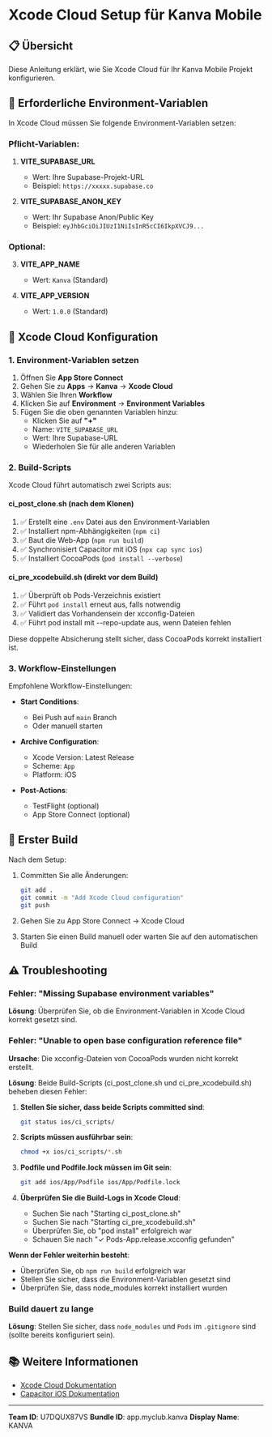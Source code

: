 # Xcode Cloud Setup für Kanva Mobile

## 📋 Übersicht

Diese Anleitung erklärt, wie Sie Xcode Cloud für Ihr Kanva Mobile Projekt konfigurieren.

## 🔧 Erforderliche Environment-Variablen

In Xcode Cloud müssen Sie folgende Environment-Variablen setzen:

### Pflicht-Variablen:

1. **VITE_SUPABASE_URL**
   - Wert: Ihre Supabase-Projekt-URL
   - Beispiel: `https://xxxxx.supabase.co`

2. **VITE_SUPABASE_ANON_KEY**
   - Wert: Ihr Supabase Anon/Public Key
   - Beispiel: `eyJhbGciOiJIUzI1NiIsInR5cCI6IkpXVCJ9...`

### Optional:

3. **VITE_APP_NAME**
   - Wert: `Kanva` (Standard)

4. **VITE_APP_VERSION**
   - Wert: `1.0.0` (Standard)

## 📱 Xcode Cloud Konfiguration

### 1. Environment-Variablen setzen

1. Öffnen Sie **App Store Connect**
2. Gehen Sie zu **Apps** → **Kanva** → **Xcode Cloud**
3. Wählen Sie Ihren **Workflow**
4. Klicken Sie auf **Environment** → **Environment Variables**
5. Fügen Sie die oben genannten Variablen hinzu:
   - Klicken Sie auf **"+"**
   - Name: `VITE_SUPABASE_URL`
   - Wert: Ihre Supabase-URL
   - Wiederholen Sie für alle anderen Variablen

### 2. Build-Scripts

Xcode Cloud führt automatisch zwei Scripts aus:

#### ci_post_clone.sh (nach dem Klonen)
1. ✅ Erstellt eine `.env` Datei aus den Environment-Variablen
2. ✅ Installiert npm-Abhängigkeiten (`npm ci`)
3. ✅ Baut die Web-App (`npm run build`)
4. ✅ Synchronisiert Capacitor mit iOS (`npx cap sync ios`)
5. ✅ Installiert CocoaPods (`pod install --verbose`)

#### ci_pre_xcodebuild.sh (direkt vor dem Build)
1. ✅ Überprüft ob Pods-Verzeichnis existiert
2. ✅ Führt `pod install` erneut aus, falls notwendig
3. ✅ Validiert das Vorhandensein der xcconfig-Dateien
4. ✅ Führt pod install mit --repo-update aus, wenn Dateien fehlen

Diese doppelte Absicherung stellt sicher, dass CocoaPods korrekt installiert ist.

### 3. Workflow-Einstellungen

Empfohlene Workflow-Einstellungen:

- **Start Conditions**:
  - Bei Push auf `main` Branch
  - Oder manuell starten

- **Archive Configuration**:
  - Xcode Version: Latest Release
  - Scheme: `App`
  - Platform: iOS

- **Post-Actions**:
  - TestFlight (optional)
  - App Store Connect (optional)

## 🚀 Erster Build

Nach dem Setup:

1. Committen Sie alle Änderungen:
   ```bash
   git add .
   git commit -m "Add Xcode Cloud configuration"
   git push
   ```

2. Gehen Sie zu App Store Connect → Xcode Cloud
3. Starten Sie einen Build manuell oder warten Sie auf den automatischen Build

## ⚠️ Troubleshooting

### Fehler: "Missing Supabase environment variables"

**Lösung**: Überprüfen Sie, ob die Environment-Variablen in Xcode Cloud korrekt gesetzt sind.

### Fehler: "Unable to open base configuration reference file"

**Ursache**: Die xcconfig-Dateien von CocoaPods wurden nicht korrekt erstellt.

**Lösung**: Beide Build-Scripts (ci_post_clone.sh und ci_pre_xcodebuild.sh) beheben diesen Fehler:

1. **Stellen Sie sicher, dass beide Scripts committed sind**:
   ```bash
   git status ios/ci_scripts/
   ```

2. **Scripts müssen ausführbar sein**:
   ```bash
   chmod +x ios/ci_scripts/*.sh
   ```

3. **Podfile und Podfile.lock müssen im Git sein**:
   ```bash
   git add ios/App/Podfile ios/App/Podfile.lock
   ```

4. **Überprüfen Sie die Build-Logs in Xcode Cloud**:
   - Suchen Sie nach "Starting ci_post_clone.sh"
   - Suchen Sie nach "Starting ci_pre_xcodebuild.sh"
   - Überprüfen Sie, ob "pod install" erfolgreich war
   - Schauen Sie nach "✓ Pods-App.release.xcconfig gefunden"

**Wenn der Fehler weiterhin besteht**:
- Überprüfen Sie, ob `npm run build` erfolgreich war
- Stellen Sie sicher, dass die Environment-Variablen gesetzt sind
- Überprüfen Sie, dass node_modules korrekt installiert wurden

### Build dauert zu lange

**Lösung**: Stellen Sie sicher, dass `node_modules` und `Pods` im `.gitignore` sind (sollte bereits konfiguriert sein).

## 📚 Weitere Informationen

- [Xcode Cloud Dokumentation](https://developer.apple.com/xcode-cloud/)
- [Capacitor iOS Dokumentation](https://capacitorjs.com/docs/ios)

---

**Team ID**: U7DQUX87VS
**Bundle ID**: app.myclub.kanva
**Display Name**: KANVA
